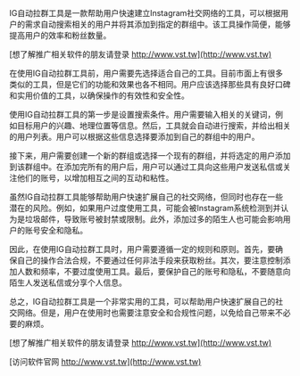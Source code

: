 IG自动拉群工具是一款帮助用户快速建立Instagram社交网络的工具，可以根据用户的需求自动搜索相关的用户并将其添加到指定的群组中。该工具操作简便，能够提高用户的效率和粉丝数量。

[想了解推广相关软件的朋友请登录 http://www.vst.tw](http://www.vst.tw)

在使用IG自动拉群工具前，用户需要先选择适合自己的工具。目前市面上有很多类似的工具，但是它们的功能和效果也各不相同。用户应该选择那些具有良好口碑和实用价值的工具，以确保操作的有效性和安全性。

使用IG自动拉群工具的第一步是设置搜索条件。用户需要输入相关的关键词，例如目标用户的兴趣、地理位置等信息。然后，工具就会自动进行搜索，并给出相关的用户列表。用户可以根据这些信息选择要添加到自己的群组中的用户。

接下来，用户需要创建一个新的群组或选择一个现有的群组，并将选定的用户添加到该群组中。在添加完所有的用户后，用户可以通过工具向这些用户发送私信或关注他们的账号，以增加相互之间的互动和粘性。

虽然IG自动拉群工具能够帮助用户快速扩展自己的社交网络，但同时也存在一些潜在的风险。例如，如果用户过度使用工具，可能会被Instagram系统检测到并认为是垃圾邮件，导致账号被封禁或限制。此外，添加过多的陌生人也可能会影响用户的账号安全和隐私。

因此，在使用IG自动拉群工具时，用户需要遵循一定的规则和原则。首先，要确保自己的操作合法合规，不要通过任何非法手段来获取粉丝。其次，要注意控制添加人数和频率，不要过度使用工具。最后，要保护自己的账号和隐私，不要随意向陌生人发送私信或分享个人信息。

总之，IG自动拉群工具是一个非常实用的工具，可以帮助用户快速扩展自己的社交网络。但是，用户在使用时也需要注意安全和合规性问题，以免给自己带来不必要的麻烦。

[想了解推广相关软件的朋友请登录 http://www.vst.tw](http://www.vst.tw)


[访问软件官网 http://www.vst.tw](http://www.vst.tw)
